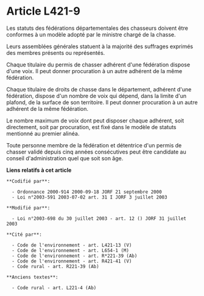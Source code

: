 # Article L421-9

Les statuts des fédérations départementales des chasseurs doivent être conformes à un modèle adopté par le ministre chargé de
la chasse.

Leurs assemblées générales statuent à la majorité des suffrages exprimés des membres présents ou représentés.

Chaque titulaire du permis de chasser adhérent d'une fédération dispose d'une voix. Il peut donner procuration à un autre
adhérent de la même fédération.

Chaque titulaire de droits de chasse dans le département, adhérent d'une fédération, dispose d'un nombre de voix qui dépend,
dans la limite d'un plafond, de la surface de son territoire. Il peut donner procuration à un autre adhérent de la même
fédération.

Le nombre maximum de voix dont peut disposer chaque adhérent, soit directement, soit par procuration, est fixé dans le modèle
de statuts mentionné au premier alinéa.

Toute personne membre de la fédération et détentrice d'un permis de chasser validé depuis cinq années consécutives peut être
candidate au conseil d'administration quel que soit son âge.

**Liens relatifs à cet article**

	**Codifié par**:

	  - Ordonnance 2000-914 2000-09-18 JORF 21 septembre 2000
	  - Loi n°2003-591 2003-07-02 art. 31 I JORF 3 juillet 2003

	**Modifié par**:

	  - Loi n°2003-698 du 30 juillet 2003 - art. 12 () JORF 31 juillet 2003

	**Cité par**:

	  - Code de l'environnement - art. L421-13 (V)
	  - Code de l'environnement - art. L654-1 (M)
	  - Code de l'environnement - art. R*221-39 (Ab)
	  - Code de l'environnement - art. R421-41 (V)
	  - Code rural - art. R221-39 (Ab)

	**Anciens textes**:

	  - Code rural - art. L221-4 (Ab)
